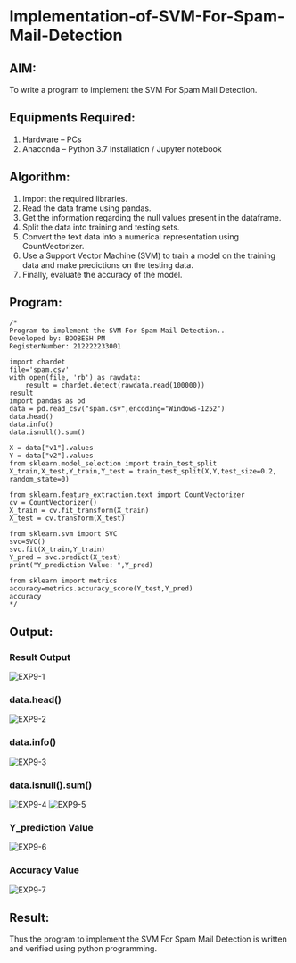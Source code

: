 # Implementation-of-SVM-For-Spam-Mail-Detection

## AIM:
To write a program to implement the SVM For Spam Mail Detection.

## Equipments Required:
1. Hardware – PCs
2. Anaconda – Python 3.7 Installation / Jupyter notebook

## Algorithm:

1. Import the required libraries.
2. Read the data frame using pandas.
3. Get the information regarding the null values present in the dataframe.
4. Split the data into training and testing sets.
5. Convert the text data into a numerical representation using CountVectorizer.
6. Use a Support Vector Machine (SVM) to train a model on the training data and make predictions on the testing data.
7. Finally, evaluate the accuracy of the model.

## Program:
```
/*
Program to implement the SVM For Spam Mail Detection..
Developed by: BOOBESH PM
RegisterNumber: 212222233001

import chardet 
file='spam.csv'
with open(file, 'rb') as rawdata: 
    result = chardet.detect(rawdata.read(100000))
result
import pandas as pd
data = pd.read_csv("spam.csv",encoding="Windows-1252")
data.head()
data.info()
data.isnull().sum()

X = data["v1"].values
Y = data["v2"].values
from sklearn.model_selection import train_test_split
X_train,X_test,Y_train,Y_test = train_test_split(X,Y,test_size=0.2, random_state=0)

from sklearn.feature_extraction.text import CountVectorizer
cv = CountVectorizer()
X_train = cv.fit_transform(X_train)
X_test = cv.transform(X_test)

from sklearn.svm import SVC
svc=SVC()
svc.fit(X_train,Y_train)
Y_pred = svc.predict(X_test)
print("Y_prediction Value: ",Y_pred)

from sklearn import metrics
accuracy=metrics.accuracy_score(Y_test,Y_pred)
accuracy
*/
```

## Output:

### Result Output

![EXP9-1](https://github.com/AnnBlessy/Implementation-of-SVM-For-Spam-Mail-Detection/assets/119477835/78ccb346-ca7c-4a33-ad4c-e3355e1fddc6)

### data.head()

![EXP9-2](https://github.com/AnnBlessy/Implementation-of-SVM-For-Spam-Mail-Detection/assets/119477835/139f19db-04ee-4e44-b04a-5f231988b90b)

### data.info()

![EXP9-3](https://github.com/AnnBlessy/Implementation-of-SVM-For-Spam-Mail-Detection/assets/119477835/646ac557-8f21-442c-8783-6a1085ec89fd)

### data.isnull().sum()

![EXP9-4](https://github.com/AnnBlessy/Implementation-of-SVM-For-Spam-Mail-Detection/assets/119477835/2eba109c-0bdd-468a-8bcf-d9258c23f8ef)
![EXP9-5](https://github.com/AnnBlessy/Implementation-of-SVM-For-Spam-Mail-Detection/assets/119477835/b0e5dbc6-7c5b-40fe-b610-86fc97828918)

### Y_prediction Value

![EXP9-6](https://github.com/AnnBlessy/Implementation-of-SVM-For-Spam-Mail-Detection/assets/119477835/6a911f5c-1e40-4047-9371-07a94f012cef)

### Accuracy Value

![EXP9-7](https://github.com/AnnBlessy/Implementation-of-SVM-For-Spam-Mail-Detection/assets/119477835/bad89364-aef2-4652-806d-09c5760c041e)


## Result:
Thus the program to implement the SVM For Spam Mail Detection is written and verified using python programming.

